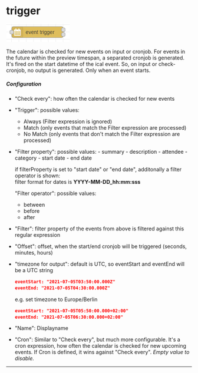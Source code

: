 
# trigger
![trigger_node.png](../examples/trigger_node.png)  

The calendar is checked for new events on input or cronjob. For events in the future within the preview timespan, a separated cronjob is generated. It's fired on the start datetime of the ical event. So, on input or check-cronjob, no output is generated. Only when an event starts.

##### Configuration

-   "Check every": how often the calendar is checked for new events
-   "Trigger": possible values:

    -   Always (Filter expression is ignored)
    -   Match (only events that match the Filter expression are processed)
    -   No Match (only events that don't match the Filter expression are processed)

-   "Filter property": possible values:
        -     summary
        -     description
        -     attendee
        -     category
        -     start date
        -     end date   

    if filterProperty is set to "start date" or "end date", additonally a filter operator is shown:  
    filter format for dates is **YYYY-MM-DD_hh:mm:sss**     
    
    "Filter operator": possible values:
    -   between
    -   before
    -   after
-   "Filter": filter property of the events from above is filtered against this regular expression
-   "Offset": offset, when the start/end cronjob will be triggered (seconds, minutes, hours)
-   "timezone for output": default is UTC, so eventStart and eventEnd will be a UTC string  
    ```json
    eventStart: "2021-07-05T03:50:00.000Z"
    eventEnd: "2021-07-05T04:30:00.000Z"
    ```
    e.g. set timezone to Europe/Berlin
    ```json
    eventStart: "2021-07-05T05:50:00.000+02:00"
    eventEnd: "2021-07-05T06:30:00.000+02:00"    
    ```    
-   "Name": Displayname
-   "Cron": Similar to "Check every", but much more configurable. It's a cron expression, how often the calendar is checked for new upcoming events. If Cron is defined, it wins against "Check every". <i>Empty value to disable.</i>
---